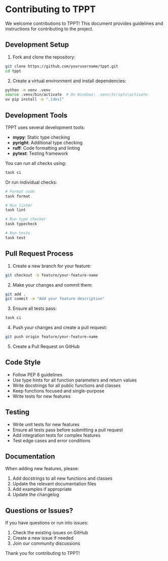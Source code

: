 # Contributing to TPPT

We welcome contributions to TPPT! This document provides guidelines and instructions for contributing to the project.

## Development Setup

1. Fork and clone the repository:
```bash
git clone https://github.com/yourusername/tppt.git
cd tppt
```

2. Create a virtual environment and install dependencies:
```bash
python -m venv .venv
source .venv/bin/activate  # On Windows: .venv\Scripts\activate
uv pip install -e ".[dev]"
```

## Development Tools

TPPT uses several development tools:

- **mypy**: Static type checking
- **pyright**: Additional type checking
- **ruff**: Code formatting and linting
- **pytest**: Testing framework

You can run all checks using:

```bash
task ci
```

Or run individual checks:

```bash
# Format code
task format

# Run linter
task lint

# Run type checker
task typecheck

# Run tests
task test
```

## Pull Request Process

1. Create a new branch for your feature:
```bash
git checkout -b feature/your-feature-name
```

2. Make your changes and commit them:
```bash
git add .
git commit -m "Add your feature description"
```

3. Ensure all tests pass:
```bash
task ci
```

4. Push your changes and create a pull request:
```bash
git push origin feature/your-feature-name
```

5. Create a Pull Request on GitHub

## Code Style

- Follow PEP 8 guidelines
- Use type hints for all function parameters and return values
- Write docstrings for all public functions and classes
- Keep functions focused and single-purpose
- Write tests for new features

## Testing

- Write unit tests for new features
- Ensure all tests pass before submitting a pull request
- Add integration tests for complex features
- Test edge cases and error conditions

## Documentation

When adding new features, please:

1. Add docstrings to all new functions and classes
2. Update the relevant documentation files
3. Add examples if appropriate
4. Update the changelog

## Questions or Issues?

If you have questions or run into issues:

1. Check the existing issues on GitHub
2. Create a new issue if needed
3. Join our community discussions

Thank you for contributing to TPPT! 